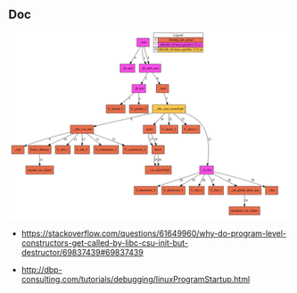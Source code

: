 ## Doc

![libc](./libc.png)

- https://stackoverflow.com/questions/61649960/why-do-program-level-constructors-get-called-by-libc-csu-init-but-destructor/69837439#69837439

- http://dbp-consulting.com/tutorials/debugging/linuxProgramStartup.html
